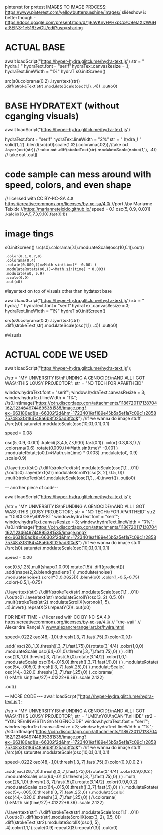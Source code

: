 pinterest for protest IMAGES TO IMAGE PROCESS: https://www.pinterest.com/yellowbuttersunshine/images/
slideshow is better though - https://docs.google.com/presentation/d/1jHaVKnvHPHxpCceC9elZXl2W6Hat8ElN3-1e516ZwGU/edit?usp=sharing

# ACTUAL BASE 


await loadScript("https://hyper-hydra.glitch.me/hydra-text.js")
str = " hydra_! "
hydraText.font = "serif"
hydraText.canvasResize = 3;
hydraText.lineWidth = "1%"
hydraT
s0.initScreen()

src(s0).colorama(0.2)
.layer(text(str))
	.diff(strokeText(str).modulateScale(osc(1,1), .4))
.out(o0)










# BASE HYDRATEXT (without cganging visuals) 

await loadScript("https://hyper-hydra.glitch.me/hydra-text.js")

hydraText.font = "serif"
hydraText.lineWidth = "2%"
str = " hydra_! "
solid(1,.2)
	.blend(src(o0).scale(1.02).colorama(.02)) //take out 
	.layer(text(str)) // take out
	.diff(strokeText(str).modulateScale(noise(1,1), .4)) // take out 
	.out()


 # code sample can mess around with speed, colors, and even shape 
// licensed with CC BY-NC-SA 4.0 https://creativecommons.org/licenses/by-nc-sa/4.0/
//port
//by Marianne Teixido
//https://marianneteixido.github.io/
speed = 0.1
osc(5, 0.9, 0.001)
    .kaleid([3,4,5,7,8,9,10].fast(0.1))


# image tings 
s0.initScreen()
src(s0).colorama(0.1).modulateScale(osc(10,0.1)).out()

    .color(0.1,0.7,0)
    .colorama(0.4)
    .rotate(0.009,()=>Math.sin(time)* -0.001 )
    .modulateRotate(o0,()=>Math.sin(time) * 0.003)
    .modulate(o0, 0.9)
    .scale(0.9)
    .out(o0)
#layer text on top of visuals other than hydatext base 


await loadScript("https://hyper-hydra.glitch.me/hydra-text.js")
str = " hydra_! "
hydraText.font = "serif"
hydraText.canvasResize = 3;
hydraText.lineWidth = "1%"
hydraT
s0.initScreen()

src(s0).colorama(0.2)
.layer(text(str))
	.diff(strokeText(str).modulateScale(osc(1,1), .4))
.out(o0)

#visuals 


# ACTUAL CODE WE USED 

await loadScript("https://hyper-hydra.glitch.me/hydra-text.js");

//str = "MY UNIVERSITY IS\nFUNDING A GENOCIDE\nAND ALL I GOT WAS\nTHIS LOUSY PROJECTOR";
str = "NO TECH FOR APARTHEID"

window.hydraText.font = "serif";
window.hydraText.canvasResize = 3;
window.hydraText.lineWidth = "1%";
//s0.initImage("https://cdn.discordapp.com/attachments/1186720117128704162/1234649744895381535/image.png?ex=663180ad&is=66302f2d&hm=17234016af189e46b5a5ef1a7c09c1a285875748b3f3184748a6b8f025ad3f3d&") //if we wanna do image stuff 
//src(s0).saturate(.modulateScale(osc(10,0.1,0.1),0.1)


speed = 0.08

osc(5, 0.9, 0.001)
    .kaleid([3,4,5,7,8,9,10].fast(0.1))
    .color( 0.3,0.3,1)
   // .colorama(0.6)
    .rotate(0.009,()=>Math.sin(time)* -0.001 )
    .modulateRotate(o0,()=>Math.sin(time) * 0.003)
    .modulate(o0, 0.9)
    .scale(0.9)





  
//.layer(text(str))
	//.diff(strokeText(str).modulateScale(osc(1,1), .01))
//.out(o0) 
.layer(text(str).modulateScrollY(osc(3, 2), 0.5, 0))
	.mult(strokeText(str).modulateScale(osc(1,1), .4).invert())
.out(o0) 

-- another piece of code-- 


await loadScript("https://hyper-hydra.glitch.me/hydra-text.js");

//str = "MY UNIVERSITY IS\nFUNDING A GENOCIDE\nAND ALL I GOT WAS\nTHIS LOUSY PROJECTOR";
str = "NO TECH\nFOR APARTHEID"
str2 = "DISCLOSE\nDIVEST"
window.hydraText.font = "serif";
window.hydraText.canvasResize = 3;
window.hydraText.lineWidth = "3%";
//s0.initImage("https://cdn.discordapp.com/attachments/1186720117128704162/1234649744895381535/image.png?ex=663180ad&is=66302f2d&hm=17234016af189e46b5a5ef1a7c09c1a285875748b3f3184748a6b8f025ad3f3d&") //if we wanna do image stuff 
//src(s0).saturate(.modulateScale(osc(10,0.1,0.1),0.1)


speed = 0.08

osc(0.5,1.25).mult(shape(1,0.09).rotate(1.5))
  .diff(gradient())
  .add(shape(2,2).blend(gradient(1)))
  .modulate(noise()
            .modulate(noise().scrollY(1,0.0625)))
  .blend(o0)
  .color(1,-0.5,-0.75)
  .color(-0.5,1,-0.75)
  



  
//.layer(text(str))
	//.diff(strokeText(str).modulateScale(osc(1,1), .01))
//.out(o0) 
.layer(text(str).modulateScrollY(osc(3, 2), 0.5, 0))
	.mult(strokeText(str2).modulateScrollX(voronoi(1, 5), .4).invert().repeatX(2).repeatY(2))
.out(o0) 



FOR NEXT TIME - 
// licensed with CC BY-NC-SA 4.0 https://creativecommons.org/licenses/by-nc-sa/4.0/
// "the-wall"
// Alexandre Rangel
// www.alexandrerangel.art.br/hydra.html

speed=.0222
osc(48,-.1,0).thresh([.3,.7].fast(.75),0).color(0,0,1)

.add(
    osc(28,.1,0).thresh([.3,.7].fast(.75),0).rotate(3.14/4)
    .color(1,0,0)
    .modulateScale( osc(64,-.01,0).thresh([.3,.7].fast(.75),0) )
)
.diff(
    osc(28,.1,0).thresh([.3,.7].fast(.5),0).rotate(3.14/2)
    .color(1,0,1)
    .modulateScale( osc(64,-.015,0).thresh([.3,.7].fast(.5),0) )
)
.modulateRotate( osc(54,-.005,0).thresh([.3,.7].fast(.25),0) )
.modulateScale( osc(44,-.020,0).thresh([.3,.7].fast(.25),0) )
.colorama( ()=>Math.sin(time/27)*.01222+9.89)
.scale(2.122)

.out()

-- MORE CODE --- 
await loadScript("https://hyper-hydra.glitch.me/hydra-text.js");

//str = "MY UNIVERSITY IS\nFUNDING A GENOCIDE\nAND ALL I GOT WAS\nTHIS LOUSY PROJECTOR";
str = "UMD\nYOU\nCAN'T\nHIDE"
str2 = "YOU'RE\nINVESTING\nIN GENOCIDE"
window.hydraText.font = "serif";
window.hydraText.canvasResize = 3;
window.hydraText.lineWidth = "1%";
//s0.initImage("https://cdn.discordapp.com/attachments/1186720117128704162/1234649744895381535/image.png?ex=663180ad&is=66302f2d&hm=17234016af189e46b5a5ef1a7c09c1a285875748b3f3184748a6b8f025ad3f3d&") //if we wanna do image stuff 
//src(s0).saturate(.modulateScale(osc(10,0.1,0.1),0.1)


speed=.0222
osc(48,-.1,0).thresh([.3,.7].fast(.75),0).color(0.9,0,0.2 )

.add(
    osc(28,.1,0).thresh([.3,.7].fast(.75),0).rotate(3.14/4)
    .color(0.9,0,0.2 )
    .modulateScale( osc(64,-.01,0).thresh([.3,.7].fast(.75),0) )
)
.mult(
    osc(28,.1,0).thresh([.3,.7].fast(.5),0).rotate(3.14/2)
    .color(0.9,0,0.2)
    .modulateScale( osc(64,-.015,0).thresh([.3,.7].fast(.5),0) )
)
.modulateRotate( osc(54,-.005,0).thresh([.3,.7].fast(.25),0) )
.modulateScale( osc(44,-.020,0).thresh([.3,.7].fast(.25),0) )
//.colorama( ()=>Math.sin(time/27)*.01222+9.89)
.scale(2.122)

  
//.layer(text(str))
	//.diff(strokeText(str).modulateScale(osc(1,1), .01))
//.out(o0) 
.diff(text(str).modulateScrollX(osc(3, 2), 0.5, 0))
	.diff(strokeText(str2).modulateScrollX(osc(1, 5), .4).color(1,1,1).scale(0.9).repeatX(3).repeatY(3))
.out(o0) 












































































































































































































